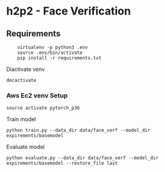 # h2p2 - Face Verification 

## Requirements
```
    virtualenv -p python3 .env
    source .env/bin/activate
    pip install -r requirements.txt
```
Diactivate venv
``` 
decactivate 
```


### Aws Ec2 venv Setup 

```
source activate pytorch_p36 
```

Train model

``` 
python train.py --data_dir data/face_verf --model_dir expirements/basemodel
```

Evaluate model

```
python evaluate.py --data_dir data/face_verf --model_dir expirements/basemodel --restore_file last
```